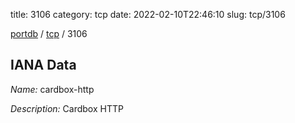 title: 3106
category: tcp
date: 2022-02-10T22:46:10
slug: tcp/3106

[portdb](/) / [tcp](/category/tcp.html) / 3106


## IANA Data

_Name:_ cardbox-http

_Description:_ Cardbox HTTP


